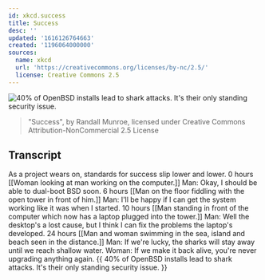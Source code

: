 ```yaml
---
id: xkcd.success
title: Success
desc: ''
updated: '1616126764663'
created: '1196064000000'
sources:
  name: xkcd
  url: 'https://creativecommons.org/licenses/by-nc/2.5/'
  license: Creative Commons 2.5
---
```

![40% of OpenBSD installs lead to shark attacks.  It's their only standing security issue.](https://imgs.xkcd.com/comics/success.png)
> "Success", by Randall Munroe, licensed under Creative Commons Attribution-NonCommercial 2.5 License

## Transcript
As a project wears on, standards for success slip lower and lower.
0 hours
[[Woman looking at man working on the computer.]]
Man: Okay, I should be able to dual-boot BSD soon.
6 hours
[[Man on the floor fiddling with the open tower in front of him.]]
Man: I'll be happy if I can get the system working like it was when I started.
10 hours
[[Man standing in front of the computer which now has a laptop plugged into the tower.]]
Man: Well the desktop's a lost cause, but I think I can fix the problems the laptop's developed.
24 hours
[[Man and woman swimming in the sea, island and beach seen in the distance.]]
Man: If we're lucky, the sharks will stay away until we reach shallow water.
Woman: If we make it back alive, you're never upgrading anything again.
{{ 40% of OpenBSD installs lead to shark attacks. It's their only standing security issue. }}
